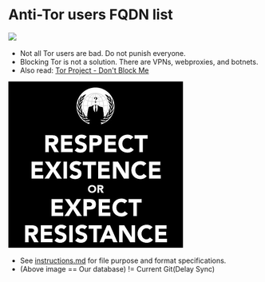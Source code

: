 # Anti-Tor users FQDN list


![](../image/statg_now_at.jpg)


- Not all Tor users are bad. Do not punish everyone.
- Blocking Tor is not a solution. There are VPNs, webproxies, and botnets.
- Also read: [Tor Project - Don't Block Me](https://trac.torproject.org/projects/tor/wiki/org/projects/DontBlockMe)


![](../../image/anonexist.jpg)



- See [instructions.md](../../instructions.md) for file purpose and format specifications.
- (Above image == Our database) != Current Git(Delay Sync)